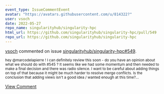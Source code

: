 ```yaml
---
event_type: IssueCommentEvent
avatar: "https://avatars.githubusercontent.com/u/814322?"
user: vsoch
date: 2022-05-27
repo_name: singularityhub/singularity-hpc
html_url: https://github.com/singularityhub/singularity-hpc/pull/549
repo_url: https://github.com/singularityhub/singularity-hpc
---
```


<a href='https://github.com/vsoch' target='_blank'>vsoch</a> commented on issue <a href='https://github.com/singularityhub/singularity-hpc/pull/549' target='_blank'>singularityhub/singularity-hpc#549</a>.

<small>hey @marcodelapierre ! I can definitely review this soon - do you have an opinion about what we should do with #545 ? It seems like we had some momentum and then needed to make a final decision and there was radio silence. I want to be careful about adding things on top of that because it might be much harder to resolve merge conflicts. Is the conclusion that adding views isn't a good idea / wanted enough at this time?...</small>

<a href='https://github.com/singularityhub/singularity-hpc/pull/549' target='_blank'>View Comment</a>